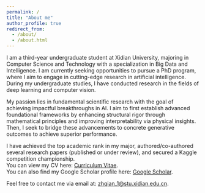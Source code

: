 ```yaml
---
permalink: /
title: "About me"
author_profile: true
redirect_from: 
  - /about/
  - /about.html
---
```


I am a third-year undergraduate student at Xidian University, majoring in Computer Science and Technology with a specialization in Big Data and Intelligence. I am currently seeking opportunities to pursue a PhD program, where I aim to engage in cutting-edge research in artificial intelligence. During my undergraduate studies, I have conducted research in the fields of deep learning and computer vision. 

My passion lies in fundamental scientific research with the goal of achieving impactful breakthroughs in AI. I aim to first establish advanced foundational frameworks by enhancing structural rigor through mathematical principles and improving interpretability via physical insights. Then, I seek to bridge these advancements to concrete generative outcomes to achieve superior performance.

I have achieved the top academic rank in my major, authored/co-authored several research papers (published or under review), and secured a Kaggle competition championship.  
You can view my CV here: [Curriculum Vitae](../assets/ZhihaoQian_CV.pdf).  
You can also find my Google Scholar profile here: [Google Scholar](https://scholar.google.com/citations?user=o83AL3sAAAAJ&amp;hl=en).  

Feel free to contact me via email at: zhqian_1@stu.xidian.edu.cn.
